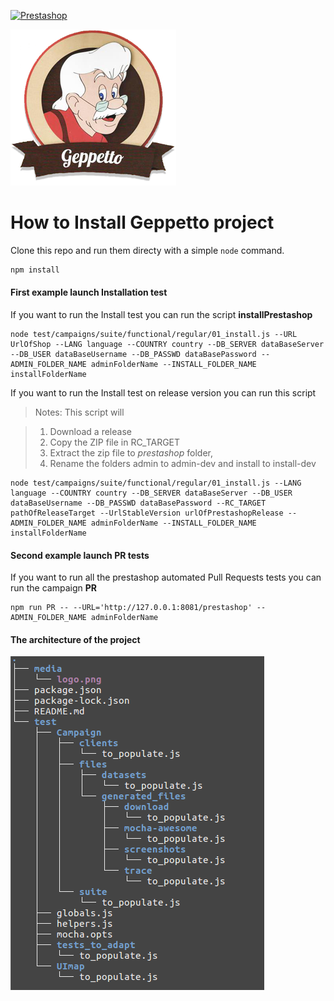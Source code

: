[![Prestashop](https://i.imgur.com/qDqeQ1E.png)](https://www.prestashop.com)

![Geppetto](./media/logo.png)

# How to Install Geppetto project
Clone this repo and run them directy with a simple `node` command.

```bash
npm install
```
#### First example launch Installation test
If you want to run the Install test you can run the script **installPrestashop**
```
node test/campaigns/suite/functional/regular/01_install.js --URL UrlOfShop --LANG language --COUNTRY country --DB_SERVER dataBaseServer --DB_USER dataBaseUsername --DB_PASSWD dataBasePassword --ADMIN_FOLDER_NAME adminFolderName --INSTALL_FOLDER_NAME installFolderName
```
If you want to run the Install test on release version you can run this script

>Notes: This script will

> 1) Download a release
> 2) Copy the ZIP file in RC_TARGET
> 3) Extract the zip file to *prestashop* folder,
> 3) Rename the folders admin to admin-dev and install to install-dev
```
node test/campaigns/suite/functional/regular/01_install.js --LANG language --COUNTRY country --DB_SERVER dataBaseServer --DB_USER dataBaseUsername --DB_PASSWD dataBasePassword --RC_TARGET pathOfReleaseTarget --UrlStableVersion urlOfPrestashopRelease --ADMIN_FOLDER_NAME adminFolderName --INSTALL_FOLDER_NAME installFolderName
```

#### Second example launch PR tests

If you want to run all the prestashop automated Pull Requests tests you can run the campaign **PR**

```
npm run PR -- --URL='http://127.0.0.1:8081/prestashop' --ADMIN_FOLDER_NAME adminFolderName
```

#### The architecture of the project
![Architecture](./media/tree_archi.png)

